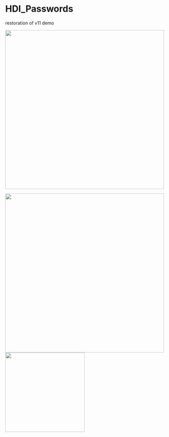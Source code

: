 # HDI_Passwords
restoration of v11 demo

<img width="500" height="auto" alt="" src="https://github.com/user-attachments/assets/609792d5-c2c5-4921-934b-339ab2c3fdf8" />

<img width="500" height="auto" alt="" src="https://github.com/user-attachments/assets/c6939b13-4043-40a5-90d8-8451d07358c4" /><br /><img width="250" height="auto" alt="" src="https://github.com/user-attachments/assets/eea459b2-4f82-4780-946b-9f8e5e64f28c" />
